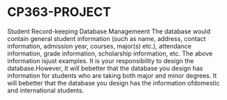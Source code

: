 # CP363-PROJECT

Student Record-keeping Database Managemeent
The database would contain general student information (such as name, address, contact information, admission year, courses, major(s) etc.), attendance information, grade information, scholarship information, etc. The above information isjust examples. It is your responsibility to design the database.However, It will bebetter that the database you design has information for students who are taking both major and minor degrees. It will bebetter that the database you design has the information ofdomestic and international students.
